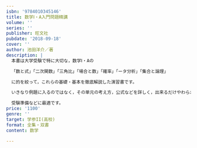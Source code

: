 ```yaml
---
isbn: '9784010345146'
title: 数学Ⅰ・A入門問題精講
volume: ''
series: ''
publisher: 旺文社
pubdate: '2018-09-18'
cover: ''
author: 池田洋介／著
description: |
  本書は大学受験で特に大切な，数学Ⅰ・Aの

  「数と式」「二次関数」「三角比」「場合と数」「確率」「ータ分析」「集合と論理」

  に的を絞って，これらの基礎・基本を徹底解説した演習書です。

  いきなり例題に入るのではなく，その単元の考え方，公式などを詳しく，出来るだけやわらかく講義します。

  受験準備などに最適です。
price: '1100'
genre: ''
target: 学参II(高校)
format: 全集・双書
content: 数学

---
```

